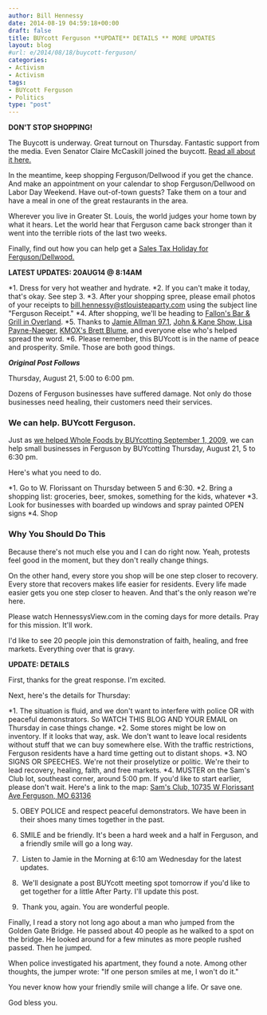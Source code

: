 ```yaml
---
author: Bill Hennessy
date: 2014-08-19 04:59:18+00:00
draft: false
title: BUYcott Ferguson **UPDATE** DETAILS ** MORE UPDATES
layout: blog
#url: e/2014/08/18/buycott-ferguson/
categories:
- Activism
- Activism
tags:
- BUYcott Ferguson
- Politics
type: "post"
---
```


**DON'T STOP SHOPPING!**

The Buycott is underway. Great turnout on Thursday. Fantastic support from the media. Even Senator Claire McCaskill joined the buycott. [Read all about it here.](https://hennessysview.com/2014/08/21/why-st-louis-tea-party-went-to-ferguson-to-shop/)

In the meantime, keep shopping Ferguson/Dellwood if you get the chance. And make an appointment on your calendar to shop Ferguson/Dellwood on Labor Day Weekend. Have out-of-town guests? Take them on a tour and have a meal in one of the great restaurants in the area.

Wherever you live in Greater St. Louis, the world judges your home town by what it hears. Let the world hear that Ferguson came back stronger than it went into the terrible riots of the last two weeks.

Finally, find out how you can help get a [Sales Tax Holiday for Ferguson/Dellwood.](https://hennessysview.com/2014/08/23/action-tell-missouri-legislature-pass-tax-holiday-ferguson/)





**LATEST UPDATES: 20AUG14 @ 8:14AM**




*1. Dress for very hot weather and hydrate.
*2. If you can't make it today, that's okay. See step 3.
*3. After your shopping spree, please email photos of your receipts to bill.hennessy@stlouisteaparty.com using the subject line "Ferguson Receipt."
*4. After shopping, we'll be heading to [Fallon's Bar & Grill in Overland](https://fallonspub.com/).
*5. Thanks to [Jamie Allman 97.1](https://www.971talk.com/blogs/allmans-electric-stove/demand-audio), [John & Kane Show](https://www.indioradio.com/index.php?104),[ Lisa Payne-Naeger](https://culturevigilante.wordpress.com/), [KMOX's Brett Blume,](https://kmox.com) and everyone else who's helped spread the word.
*6. Please remember, this BUYcott is in the name of peace and prosperity. Smile. Those are both good things.


*****Original Post Follows*****

Thursday, August 21, 5:00 to 6:00 pm.

Dozens of Ferguson businesses have suffered damage. Not only do those businesses need healing, their customers need their services.



### We can help. BUYcott Ferguson.



Just as [we helped Whole Foods by BUYcotting September 1, 2009](https://hennessysview.com/2013/12/04/favorite-st-louis-tea-party-wasnt-tea-party/), we can help small businesses in Ferguson by BUYcotting Thursday, August 21, 5 to 6:30 pm.

Here's what you need to do.




*1. Go to W. Florissant on Thursday between 5 and 6:30.
*2. Bring a shopping list: groceries, beer, smokes, something for the kids, whatever
*3. Look for businesses with boarded up windows and spray painted OPEN signs
*4. Shop




### Why You Should Do This



Because there's not much else you and I can do right now. Yeah, protests feel good in the moment, but they don't really change things.

On the other hand, every store you shop will be one step closer to recovery. Every store that recovers makes life easier for residents. Every life made easier gets you one step closer to heaven. And that's the only reason we're here.

Please watch HennessysView.com in the coming days for more details. Pray for this mission. It'll work.

I'd like to see 20 people join this demonstration of faith, healing, and free markets. Everything over that is gravy.

**UPDATE: DETAILS**

First, thanks for the great response. I'm excited.

Next, here's the details for Thursday:




*1. The situation is fluid, and we don't want to interfere with police OR with peaceful demonstrators. So WATCH THIS BLOG AND YOUR EMAIL on Thursday in case things change.
*2. Some stores might be low on inventory. If it looks that way, ask. We don't want to leave local residents without stuff that we can buy somewhere else. With the traffic restrictions, Ferguson residents have a hard time getting out to distant shops.
*3. NO SIGNS OR SPEECHES. We're not their proselytize or politic. We're their to lead recovery, healing, faith, and free markets.
*4. MUSTER on the Sam's Club lot, southeast corner, around 5:00 pm. If you'd like to start earlier, please don't wait. Here's a link to the map: [Sam's Club, 10735 W Florissant Ave Ferguson, MO 63136](https://www.google.com/maps/place/Sam's+Club/@38.7651138,-90.2786401,17z/data=!4m2!3m1!1s0x0:0xee35e1a60eda7589)


5. OBEY POLICE and respect peaceful demonstrators. We have been in their shoes many times together in the past.

6. SMILE and be friendly. It's been a hard week and a half in Ferguson, and a friendly smile will go a long way. 

7.  Listen to Jamie in the Morning at 6:10 am Wednesday for the latest updates.

8.  We'll designate a post BUYcott meeting spot tomorrow if you'd like to get together for a little After Party. I'll update this post.

9.  Thank you, again. You are wonderful people.

Finally, I read a story not long ago about a man who jumped from the Golden Gate Bridge. He passed about 40 people as he walked to a spot on the bridge. He looked around for a few minutes as more people rushed passed. Then he jumped.

When police investigated his apartment, they found a note. Among other thoughts, the jumper wrote: "If one person smiles at me, I won't do it."

You never know how your friendly smile will change a life. Or save one. 

God bless you. 


